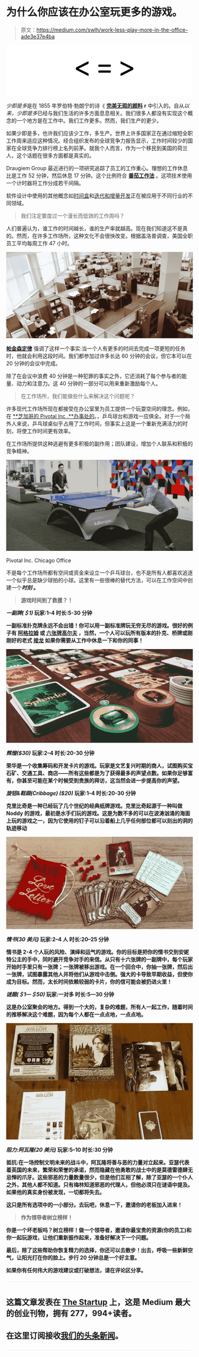 # 为什么你应该在办公室玩更多的游戏。

> 原文：<https://medium.com/swlh/work-less-play-more-in-the-office-ade3e37e4ba>

![](img/d3adae6284f12847a6619c70cb34d6be.png)

*少即是多*是在 1855 年罗伯特·勃朗宁的诗《 [**完美无瑕的颜料**](https://en.wikipedia.org/wiki/Less_is_more) **r** 中引入的。自从*以来，少即是多*已经与我们生活的许多方面息息相关。我们很多人都没有实现这个概念的一个地方是在工作中。我们工作更多。然而，我们生产的更少。

如果少即是多，也许我们应该少工作，多生产。世界上许多国家正在通过缩短全职工作周来适应这种情况。经合组织发布的全球竞争力报告显示，工作时间较少的国家在全球竞争力排行榜上名列前茅。就我个人而言，作为一个移民到美国的荷兰人，这个话题在很多方面都是真实的。

Draugiem Group 最近进行的一项研究追踪了员工的工作重心。理想的工作休息比是工作 52 分钟，然后休息 17 分钟。这个比例符合 [**番茄工作法**](https://en.wikipedia.org/wiki/Pomodoro_Technique) 。这项技术使用一个计时器将工作分成若干间隔。

软件设计中使用的其他概念如[时间盒](https://en.wikipedia.org/wiki/Timeboxing)和[迭代和增量开发](https://en.wikipedia.org/wiki/Iterative_and_incremental_development)正在被应用于不同行业的不同领域。

> 我们注定要度过一个漫长而低效的工作周吗？

人们普遍认为，谁工作的时间越长，谁的生产率就越高。现在我们知道这不是真的。然而，在许多工作场所，这种文化不会很快改变。根据盖洛普调查，美国全职员工平均每周工作 47 小时。

![](img/34144418796187d0211ebaae8ffc21f2.png)

[**帕金森定律**](https://en.wikipedia.org/wiki/Parkinson%27s_law) 强调了这样一个事实:当一个人有更多的时间去完成一项更短的任务时，他就会利用这段时间。我们都参加过许多长达 60 分钟的会议，但它本可以在 20 分钟的会议中完成。

除了在会议中浪费 40 分钟是一种犯罪的事实之外，它还消耗了每个参与者的能量、动力和注意力。这 40 分钟的一部分可以用来重新激励每个人。

> 在工作场所，我们能做些什么来解决这个问题呢？

许多现代工作场所现在都接受在办公室里为员工提供一个玩耍空间的理念。例如，在 [**芝加哥的 Pivotal Inc .**办事处的](http://www.chicagotribune.com/bluesky/series/office-tours/chi-office-tour-pivotal-labs-bsi-photos-photogallery.html)。，乒乓球台和游戏一应俱全。对于一个局外人来说，乒乓球桌似乎占用了工作时间，但事实上这是一个重新充满活力的时刻，将使工作时间更有效率。

在工作场所提供这种逃避有更多积极的副作用；团队建设，增加个人联系和积极的竞争精神。

![](img/de2f10a1ace64a403d43aa4112a3156c.png)

Pivotal Inc. Chicago Office

不是每个工作场所都有空间或资金来设立一个乒乓球台，也不是所有人都喜欢追逐一个似乎总是缺少球拍的小球。这里有一些很棒的替代方法，可以在工作空间中创建一个*****时刻*** 。**

> ****游戏时间到了救援？！****

*****一副牌(＄1)***
玩家:1–4
时长:5-30 分钟**

**一副标准扑克牌永远不会出错！你可以用一副标准牌玩无穷无尽的游戏。很好的例子有 [**阿格拉姆**](http://www.bicyclecards.com/how-to-play/agram/#filter) 或 [**六张牌高尔夫**](http://www.bicyclecards.com/how-to-play/six-card-golf/#filter) ，当然，一个人可以玩所有版本的扑克、桥牌或刚刚好的老式 [**接龙**](http://www.bicyclecards.com/how-to-play/solitaire/) 如果你需要从工作中休息一下和你的同事！**

**![](img/ff40ed24265939d94962d9e9767b3b8f.png)**

*****辉煌($30)***
玩家:2–4
时长:20-30 分钟**

**荣华是一个收集筹码和开发卡片的游戏。玩家是文艺复兴时期的商人，试图购买宝石矿、交通工具、商店——所有这些都是为了获得最多的声望点数。如果你足够富有，你甚至可能在某个时候受到贵族的拜访，这当然会进一步提高你的声望。**

*****旋钮&鞋跟(Cribbage) ($20)***
玩家:1–4
时长:20-30 分钟**

**克里比奇是一种已经玩了几个世纪的经典纸牌游戏。克里比奇起源于一种叫做 Noddy 的游戏，最初是水手们玩的游戏。这是为数不多的可以在波涛汹涌的海面上玩的游戏之一，因为它使用的钉子可以沿着船上几乎任何部位都可以刻出的洞的轨迹移动**

**![](img/98daf347b232231757a0b8eaa8895dfa.png)**

*****情书(30 美元)***
玩家:2–4 人
时长:20–25 分钟**

**情书是 2-4 个人玩的风险、演绎和运气的游戏。你的目标是把你的情书交到安妮特公主的手中，同时避开竞争对手的来信。从只有十六张牌的一副牌中，每个玩家开始时手里只有一张牌；一张牌被移出游戏。在一个回合中，你抽一张牌，然后出一张牌，试图暴露其他人并将他们从游戏中击倒。强大的卡导致早期收益，但使你成为目标。然而，太长时间依赖较弱的卡片，你的信可能会被扔进火里！**

*****谜题(＄1—＄50)***
玩家:一对多
时长:5—30 分钟**

**这是办公室聚会的地方。得到一个大的，复杂的难题，所有人一起工作，随着时间的推移解决这个难题，因为每个人都在一点点地，一点点地。**

**![](img/9d4fadb0e8cb7cfa7227c21684bc1d6a.png)**

*****阻力:阿瓦隆(20 美元)***
玩家:5–10
时长:30 分钟**

**抵抗:在一场控制文明未来的战斗中，阿瓦隆将善与恶的力量对立起来。亚瑟代表着英国的未来，繁荣和荣誉的承诺，然而隐藏在他勇敢的战士中的是莫德雷德肆无忌惮的爪牙。这些邪恶的力量数量很少，但是他们互相了解，除了亚瑟的一个仆人之外，其他人都不知道。只有梅林知道邪恶的代理人，但他必须只在谜语中提及。如果他的真实身份被发现，一切都将失去。**

**这只是所有选项中的一小部分。去玩吧，休息一下，邀请你的老板加入进来！**

> ****作为领导者树立榜样！****

**你是一个坏老板吗？树立榜样！做一个领导者，邀请你最宝贵的资源(你的员工)和你一起玩游戏，让他们重新振作起来，准备好解决下一个问题。**

**最后，除了这些帮助你恢复精力的选择，你还可以去散步！出去，呼吸一些新鲜空气，让阳光打在你的脸上。步行 20 分钟总是一个好主意。**

**如果你有任何伟大的游戏建议或打破想法，请在评论区分享。**

**![](img/731acf26f5d44fdc58d99a6388fe935d.png)**

## **这篇文章发表在 [The Startup](https://medium.com/swlh) 上，这是 Medium 最大的创业刊物，拥有 277，994+读者。**

## **在这里订阅接收[我们的头条新闻](http://growthsupply.com/the-startup-newsletter/)。**

**![](img/731acf26f5d44fdc58d99a6388fe935d.png)**